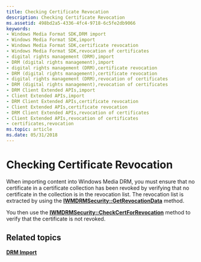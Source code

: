 ```yaml
---
title: Checking Certificate Revocation
description: Checking Certificate Revocation
ms.assetid: 498bd2a5-4336-4fc4-9718-6c5fe2db9066
keywords:
- Windows Media Format SDK,DRM import
- Windows Media Format SDK,import
- Windows Media Format SDK,certificate revocation
- Windows Media Format SDK,revocation of certificates
- digital rights management (DRM),import
- DRM (digital rights management),import
- digital rights management (DRM),certificate revocation
- DRM (digital rights management),certificate revocation
- digital rights management (DRM),revocation of certificates
- DRM (digital rights management),revocation of certificates
- DRM Client Extended APIs,import
- Client Extended APIs,import
- DRM Client Extended APIs,certificate revocation
- Client Extended APIs,certificate revocation
- DRM Client Extended APIs,revocation of certificates
- Client Extended APIs,revocation of certificates
- certificates,revocation
ms.topic: article
ms.date: 05/31/2018
---
```


# Checking Certificate Revocation

When importing content into Windows Media DRM, you must ensure that no certificate in a certificate collection has been revoked by verifying that no certificate in the collection is in the revocation list. The revocation list is extracted by using the [**IWMDRMSecurity::GetRevocationData**](iwmdrmsecurity-getrevocationdata.md) method.

You then use the [**IWMDRMSecurity::CheckCertForRevocation**](iwmdrmsecurity-checkcertforrevocation.md) method to verify that the certificate is not revoked.

## Related topics

<dl> <dt>

[**DRM Import**](drm-import.md)
</dt> </dl>

 

 




